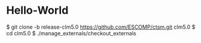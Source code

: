 # Hello-World
$ git clone -b release-clm5.0 https://github.com/ESCOMP/ctsm.git clm5.0
$ cd clm5.0
$ ./manage_externals/checkout_externals
